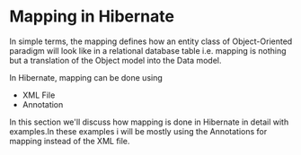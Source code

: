 # Mapping in Hibernate

In simple terms, the mapping defines how an entity class of
Object-Oriented paradigm will look like in a relational database
table i.e. mapping is nothing but a translation of the Object model
into the Data model.

In Hibernate, mapping can be done using
- XML File
- Annotation

In this section we'll discuss how mapping is done in Hibernate in detail with examples.In these examples i will be mostly using the Annotations for mapping instead of the XML file.